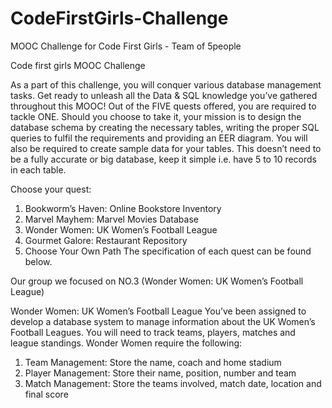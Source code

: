 # CodeFirstGirls-Challenge
MOOC Challenge for Code First Girls - Team of 5people


Code first girls MOOC Challenge

As a part of this challenge, you will conquer various database management tasks. Get
ready to unleash all the Data & SQL knowledge you’ve gathered throughout this MOOC!
Out of the FIVE quests offered, you are required to tackle ONE. Should you choose to
take it, your mission is to design the database schema by creating the necessary tables,
writing the proper SQL queries to fulfil the requirements and providing an EER diagram.
You will also be required to create sample data for your tables. This doesn’t need to be a
fully accurate or big database, keep it simple i.e. have 5 to 10 records in each table.

Choose your quest:
1. Bookworm’s Haven: Online Bookstore Inventory
2. Marvel Mayhem: Marvel Movies Database
3. Wonder Women: UK Women’s Football League
4. Gourmet Galore: Restaurant Repository
5. Choose Your Own Path
The specification of each quest can be found below.

Our group we focused on NO.3 (Wonder Women: UK Women’s Football League)

Wonder Women: UK Women’s Football League
You’ve been assigned to develop a database system to manage information about the
UK Women’s Football Leagues. You will need to track teams, players, matches and
league standings. Wonder Women require the following:
1. Team Management: Store the name, coach and home stadium
2. Player Management: Store their name, position, number and team
3. Match Management: Store the teams involved, match date, location and final
score
